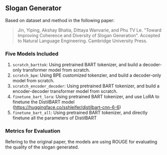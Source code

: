 ## Slogan Generator

Based on dataset and method in the following paper:

> Jin, Yiping, Akshay Bhatia, Dittaya Wanvarie, and Phu TV Le. "Toward Improving Coherence and Diversity of Slogan Generation". Accepted to Natural Language Engineering. Cambridge University Press.

### Five Models Included

1. `scratch_barttok`: Using pretrained BART tokenizer, and build a decoder-only transformer model from scratch.
2. `scratch_bpe`: Using BPE customized tokenzier, and build a decoder-only model from scratch.
3. `scratch_encoder_decoder`: Using pretrained BART tokenizer, and build a encoder-decoder transformer model from scratch.
4. `finetune_bart_lora`: Using pretrained BART tokenizer, and use LoRA to finetune the DistilBART model (https://huggingface.co/sshleifer/distilbart-cnn-6-6)
5. `finetune_bart_all`: Using pretrained BART tokenizer, and directly finetune all the parameters of DistilBART

### Metrics for Evaluation

Refering to the original paper, the models are using ROUGE for evaluating the quality of the slogan generated.
